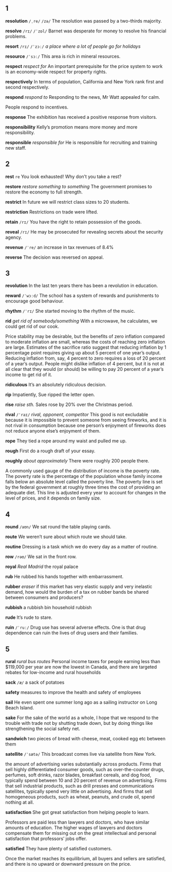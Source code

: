 ## 1
**resolution** 
`/ˌre/` `/zə/`
The resolution was passed by a two-thirds majority.

**resolve** 
`/rɪ/` `/ˈzɒl/`
Barnet was desperate for money to resolve his financial problems.

**resort** 
`/rɪ/` `/ˈzɔː/`
*a place where a lot of people go for holidays*

**resource** 
`/ˈsɔː/`
This area is rich in mineral resources.

**respect**
*respect for* 
An important prerequisite for the price system to work is an economy-wide respect for property rights.

**respectively** 
In terms of population, California and New York rank first and second respectively.

**respond** 
*respond to*
Responding to the news, Mr Watt appealed for calm.

People respond to incentives.

**response** 
The exhibition has received a positive response from visitors.

**responsibility** 
Kelly’s promotion means more money and more responsibility.

**responsible** 
*responsible for*
He is responsible for recruiting and training new staff.

## 2
**rest** 
`re`
You look exhausted! Why don’t you take a rest?



**restore**
*restore something to something*
The government promises to restore the economy to full strength. 

**restrict** 
In future we will restrict class sizes to 20 students.

**restriction** 
Restrictions on trade were lifted.

**retain** 
`/rɪ/`
You have the right to retain possession of the goods.

**reveal** 
`/rɪ/`
He may be prosecuted for revealing secrets about the security agency.

**revenue** 
`/ˈre/`
an increase in tax revenues of 8.4%

**reverse** 
The decision was reversed on appeal.

## 3
**revolution** 
In the last ten years there has been a revolution in education.

**reward** 
`/ˈwɔːd/`
The school has a system of rewards and punishments to encourage good behaviour.

**rhythm** 
`/ˈrɪ/`
She started moving to the rhythm of the music.

**rid**
*get rid of somebody/something* 
With a microwave, he calculates, we could get rid of our cook.

Price stability may be desirable, but the benefits of zero inflation compared to moderate inflation are small, whereas the costs of reaching zero inflation are large. Estimates of the sacrifice ratio suggest that reducing inflation by 1 percentage point requires giving up about 5 percent of one year’s output. Reducing inflation from, say, 4 percent to zero requires a loss of 20 percent of a year’s output. People might dislike inflation of 4 percent, but it is not at all clear that they would (or should) be willing to pay 20 percent of a year’s income to get rid of it.

**ridiculous**
It’s an absolutely ridiculous decision.

**rip**
Impatiently, Sue ripped the letter open.

**rise**
*raise sth.*
Sales rose by 20% over the Christmas period.

**rival**
`/ˈraɪ/`
*rival, opponent, competitor*
This good is not excludable because it is impossible to prevent someone from seeing fireworks, and it is not rival in consumption because one person’s enjoyment of fireworks does not reduce anyone else’s enjoyment of them.

**rope**
They tied a rope around my waist and pulled me up.

**rough**
First do a rough draft of your essay.

**roughly**
*about* *approximately*
There were roughly 200 people there.

A commonly used gauge of the distribution of income is the poverty rate. 
The poverty rate is the percentage of the population whose family income falls below an absolute level called the poverty line.
The poverty line is set by the federal government at roughly three times the cost of providing an adequate diet. 
This line is adjusted every year to account for changes in the level of prices, and it depends on family size.

## 4
**round**
`/aʊn/`
We sat round the table playing cards.

**route**
We weren’t sure about which route we should take.

**routine**
Dressing is a task which we do every day as a matter of routine. 

**row**
`/rəʊ/`
We sat in the front row.

**royal**
*Real Madrid*
the royal palace

**rub**
He rubbed his hands together with embarrassment.

**rubber**
*eraser*
if this market has very elastic supply and very 
inelastic demand, how would the burden of a tax 
on rubber bands be shared between consumers and 
producers?

**rubbish**
a rubbish bin
household rubbish

**rude**
It’s rude to stare.

**ruin**
`/ˈruː/`
Drug use has several adverse effects. One is that drug dependence can ruin the lives of drug users and their families.

## 5
**rural**
*rural bus routes*
Personal income taxes for people earning less than $119,000 per year are now the lowest in Canada, 
and there are targeted rebates for low-income and rural households

**sack**
`/æ/`
a sack of potatoes

**safety**
measures to improve the health and safety of employees

**sail**
He even spent one summer long ago as a sailing instructor on Long Beach Island.

**sake**
For the sake of the world as a whole, I hope that we respond to the trouble with trade not by shutting trade down, but by doing things like strengthening the social safety net. 

**sandwich**
two pieces of bread with cheese, meat, cooked egg etc between them

**satellite**
`/ˈsætə/`
This broadcast comes live via satellite from New York.

the amount of advertising varies substantially across products. Firms that sell highly differentiated consumer goods, such as over-the-counter drugs, perfumes, soft drinks, razor blades, breakfast cereals, and dog food, typically spend between 10 and 20 percent of revenue on advertising. Firms that sell industrial products, such as drill presses and communications satellites, typically spend very little on advertising. And firms that sell homogeneous products, such as wheat, peanuts, and crude oil, spend nothing at all.

**satisfaction**
She got great satisfaction from helping people to learn.

Professors are paid less than lawyers and doctors, who have similar amounts of education. The higher wages of lawyers and doctors compensate them for missing out on the great intellectual and personal satisfaction that professors’ jobs offer. 

**satisfied**
They have plenty of satisfied customers.

Once the market reaches its equilibrium, all buyers and sellers are satisfied, and there is no upward or downward pressure on the price. 